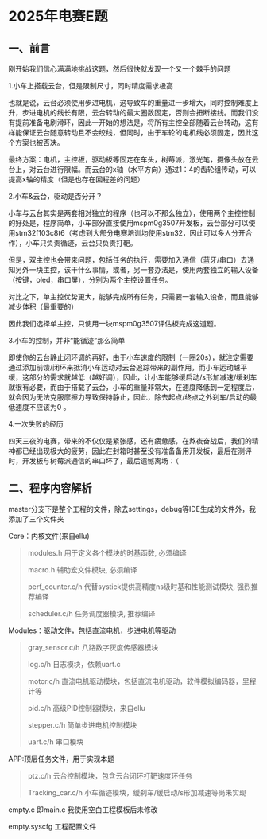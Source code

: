 # 2025年电赛E题

## 一、前言

刚开始我们信心满满地挑战这题，然后很快就发现一个又一个棘手的问题

1.小车上搭载云台，但是限制尺寸，同时精度需求极高

也就是说，云台必须使用步进电机，这导致车的重量进一步增大，同时控制难度上升，步进电机的线长有限，云台转动的最大圈数固定，否则会扭断接线。而我们没有提前准备电刷滑环，因此一开始的想法是，将所有主控全部随着云台转动，这有样能保证云台随意转动且不会绞线，但同时，由于车轮的电机线必须固定，因此这个方案也被否决。

最终方案：电机，主控板，驱动板等固定在车头，树莓派，激光笔，摄像头放在云台上，对云台进行限幅。而云台的x轴（水平方向）通过1：4的齿轮组传动，可以提高x轴的精度（但是也存在回程差的问题）

2.小车&云台，驱动是否分开？

小车与云台其实是两套相对独立的程序（也可以不那么独立），使用两个主控控制的好处是，程序简单，小车部分直接使用mspm0g3507开发板，云台部分可以使用stm32f103c8t6（考虑到大部分电赛培训均使用stm32，因此可以多人分开合作），小车只负责循迹，云台只负责打靶。

但是，双主控也会带来问题，包括任务的执行，需要加入通信（蓝牙/串口）去通知另外一块主控，该干什么事情，或者，另一套办法是，使用两套独立的输入设备（按键，oled，串口屏），分别为两个主控设置任务。

对比之下，单主控优势更大，能够完成所有任务，只需要一套输入设备，而且能够减少体积（最重要的）

因此我们选择单主控，只使用一块mspm0g3507评估板完成这道题。

3.小车的控制，并非“能循迹”那么简单

即使你的云台静止闭环调的再好，由于小车速度的限制（一圈20s），就注定需要通过添加前馈/闭环来抵消小车运动对云台追踪带来的副作用，而小车运动越平缓，这部分的需求就越低（越好调），因此，让小车能够缓启动/s形加减速/缓刹车就很有必要，而由于搭载了云台，小车的重量非常大，在速度降低到一定程度后，就会因为无法克服摩擦力导致保持静止，因此，除去起点/终点之外刹车/启动的最低速度不应该为0 。

4.一次失败的经历

四天三夜的电赛，带来的不仅仅是紧张感，还有疲惫感，在熬夜奋战后，我们的精神都已经出现极大的疲劳，因此在封箱时甚至没有准备备用开发板，最后在测评时，开发板与树莓派通信的串口坏了，最后遗憾离场：（

## 二、程序内容解析

master分支下是整个工程的文件，除去settings，debug等IDE生成的文件外，我添加了三个文件夹

Core：内核文件(来自ellu)

> modules.h 用于定义各个模块的时基函数, 必须编译
>
> macro.h 辅助宏文件模块, 必须编译
>
> perf_counter.c/h 代替systick提供高精度ns级时基和性能测试模块, 强烈推荐编译
>
> scheduler.c/h 任务调度器模块, 推荐编译

Modules：驱动文件，包括直流电机，步进电机等驱动

>gray_sensor.c/h 八路数字灰度传感器模块
>
>log.c/h 日志模块，依赖uart.c
>
>motor.c/h 直流电机驱动模块，包括直流电机驱动，软件模拟编码器，里程计等
>
>pid.c/h 高级PID控制器模块，来自ellu
>
>stepper.c/h 简单步进电机控制模块
>
>uart.c/h 串口模块

APP:顶层任务文件，用于实现本题

>ptz.c/h 云台控制模块，包含云台闭环打靶速度环任务
>
>Tracking_car.c/h 小车循迹模块，缓刹车/缓启动/s形加减速等尚未实现

empty.c 即main.c 我使用空白工程模板后未修改

empty.syscfg 工程配置文件

